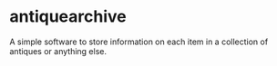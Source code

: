 # antiquearchive
A simple software to store information on each item in a collection of antiques or anything else. 
